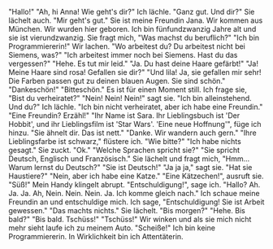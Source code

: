 "Hallo!"
"Ah, hi Anna! Wie geht's dir?"
Ich lächle. "Ganz gut. Und dir?"
Sie lächelt auch. "Mir geht's gut."
Sie ist meine Freundin Jana. Wir kommen aus München. Wir wurden hier geboren.
Ich bin fünfundzwanzig Jahre alt und sie ist vierundzwanzig.
Sie fragt mich, "Was machst du beruflich?"
"Ich bin Programmiererin!"
Wir lachen. "Wo arbeitest du? Du arbeitest nicht bei Siemens, was?"
"Ich arbeitest immer noch bei Siemens. Hast du das vergessen?"
"Hehe. Es tut mir leid."
"Ja. Du hast deine Haare gefärbt!"
"Ja! Meine Haare sind rosa! Gefallen sie dir?"
"Und lila! Ja, sie gefallen mir sehr! Die Farben passen gut zu deinen blauen Augen. Sie sind schön."
"Dankeschön!"
"Bitteschön."
Es ist für einen Moment still.
Ich frage sie, "Bist du verheiratet?"
"Nein! Nein! Nein!" sagt sie. "Ich bin alleinstehend. Und du?"
Ich lächle. "Ich bin nicht verheiratet, aber ich habe eine Freundin."
"Eine Freundin? Erzähl!"
"Ihr Name ist Sara. Ihr Lieblingsbuch ist 'Der Hobbit', und ihr Lieblingsfilm ist 'Star Wars'. 'Eine neue Hoffnung'", füge ich hinzu.
"Sie ähnelt dir. Das ist nett."
"Danke. Wir wandern auch gern."
"Ihre Lieblingsfarbe ist schwarz," flüstere ich.
"Wie bitte?"
"Ich habe nichts gesagt."
Sie zuckt. "Ok."
"Welche Sprachen spricht sie?"
"Sie spricht Deutsch, Englisch und Französisch."
Sie lächelt und fragt mich, "Hmm... Warum lernst du Deutsch?"
"Sie ist Deutsch!"
"Ja ja ja," sagt sie.
"Hat sie Haustiere?"
"Nein, aber ich habe eine Katze."
"Eine Kätzechen!", ausruft sie. "Süß!"
Mein Handy klingelt abrupt. "Entschuldigung!", sage ich.
"Hallo? Ah. Ja. Ja. Ah, Nein. Nein. Nein. Ja. Ich komme gleich nach."
Ich schaue meine Freundin an und entschuldige mich.
Ich sage, "Entschuldigung! Sie ist Arbeit gewessen."
"Das machts nichts." Sie lächelt. "Bis morgen?"
"Hehe. Bis bald?"
"Bis bald. Tschüss!"
"Tschüss!"
Wir winken und als sie mich nicht mehr sieht laufe ich zu meinem Auto.
"Scheiße!"
Ich bin keine Programmiererin. In Wirklichkeit bin ich Attentäterin.

